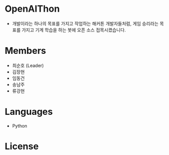 # OpenAIThon
- 개발이라는 하나의 목표를 가지고 작업하는 해커톤 개발자들처럼,
게임 승리라는 목표를 가지고 기계 학습을 하는 봇에 오픈 소스 접목시켰습니다.

# Members
- 최순호 (Leader)
- 김장현
- 임동건
- 송남주
- 류강현

# Languages
- Python

# License